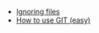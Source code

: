 <!-- 
.. link: 
.. description: 
.. tags: 
.. date: 2013/09/30 18:09:22
.. title: Git references
.. slug: git-references
-->

* [Ignoring files](https://help.github.com/articles/ignoring-files)
* [How to use GIT (easy)](https://speakerdeck.com/matze/distributed-version-control-and-why-you-want-to-use-it)